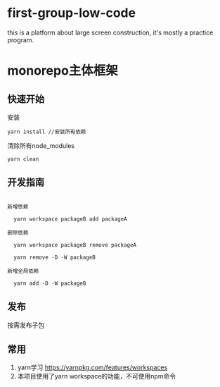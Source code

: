 # first-group-low-code
this is a platform about large screen construction, it's mostly a practice program.

# monorepo主体框架

## 快速开始
安装
```
yarn install //安装所有依赖
```

清除所有node_modules
```
yarn clean
```


## 开发指南

```

新增依赖

  yarn workspace packageB add packageA

删除依赖

  yarn workspace packageB remove packageA

  yarn remove -D -W packageB

新增全局依赖

  yarn add -D -W packageB

```
## 发布
按需发布子包


## 常用
1. yarn学习
https://yarnpkg.com/features/workspaces
2. 本项目使用了yarn workspace的功能，不可使用npm命令

